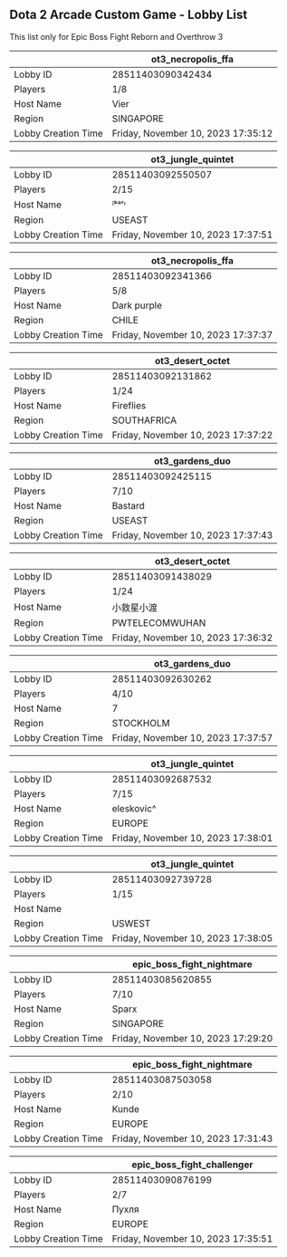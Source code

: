 ## Dota 2 Arcade Custom Game - Lobby List

This list only for Epic Boss Fight Reborn and Overthrow 3

|  | ot3_necropolis_ffa |
| ------ | ------ |
| Lobby ID | 28511403090342434 |
| Players | 1/8 |
| Host Name | Vier |
| Region | SINGAPORE |
| Lobby Creation Time | Friday, November 10, 2023 17:35:12 |


|  | ot3_jungle_quintet |
| ------ | ------ |
| Lobby ID | 28511403092550507 |
| Players | 2/15 |
| Host Name | ᴵᵏᵃʳᶦ |
| Region | USEAST |
| Lobby Creation Time | Friday, November 10, 2023 17:37:51 |


|  | ot3_necropolis_ffa |
| ------ | ------ |
| Lobby ID | 28511403092341366 |
| Players | 5/8 |
| Host Name | Dark purple |
| Region | CHILE |
| Lobby Creation Time | Friday, November 10, 2023 17:37:37 |


|  | ot3_desert_octet |
| ------ | ------ |
| Lobby ID | 28511403092131862 |
| Players | 1/24 |
| Host Name | Fireflies |
| Region | SOUTHAFRICA |
| Lobby Creation Time | Friday, November 10, 2023 17:37:22 |


|  | ot3_gardens_duo |
| ------ | ------ |
| Lobby ID | 28511403092425115 |
| Players | 7/10 |
| Host Name | Bastard |
| Region | USEAST |
| Lobby Creation Time | Friday, November 10, 2023 17:37:43 |


|  | ot3_desert_octet |
| ------ | ------ |
| Lobby ID | 28511403091438029 |
| Players | 1/24 |
| Host Name | 小救星小渡 |
| Region | PWTELECOMWUHAN |
| Lobby Creation Time | Friday, November 10, 2023 17:36:32 |


|  | ot3_gardens_duo |
| ------ | ------ |
| Lobby ID | 28511403092630262 |
| Players | 4/10 |
| Host Name | 7 |
| Region | STOCKHOLM |
| Lobby Creation Time | Friday, November 10, 2023 17:37:57 |


|  | ot3_jungle_quintet |
| ------ | ------ |
| Lobby ID | 28511403092687532 |
| Players | 7/15 |
| Host Name | eleskovic^ |
| Region | EUROPE |
| Lobby Creation Time | Friday, November 10, 2023 17:38:01 |


|  | ot3_jungle_quintet |
| ------ | ------ |
| Lobby ID | 28511403092739728 |
| Players | 1/15 |
| Host Name | 󠀡󠀡 |
| Region | USWEST |
| Lobby Creation Time | Friday, November 10, 2023 17:38:05 |


|  | epic_boss_fight_nightmare |
| ------ | ------ |
| Lobby ID | 28511403085620855 |
| Players | 7/10 |
| Host Name | Sparx |
| Region | SINGAPORE |
| Lobby Creation Time | Friday, November 10, 2023 17:29:20 |


|  | epic_boss_fight_nightmare |
| ------ | ------ |
| Lobby ID | 28511403087503058 |
| Players | 2/10 |
| Host Name | Kunde |
| Region | EUROPE |
| Lobby Creation Time | Friday, November 10, 2023 17:31:43 |


|  | epic_boss_fight_challenger |
| ------ | ------ |
| Lobby ID | 28511403090876199 |
| Players | 2/7 |
| Host Name | Пухля |
| Region | EUROPE |
| Lobby Creation Time | Friday, November 10, 2023 17:35:51 |


